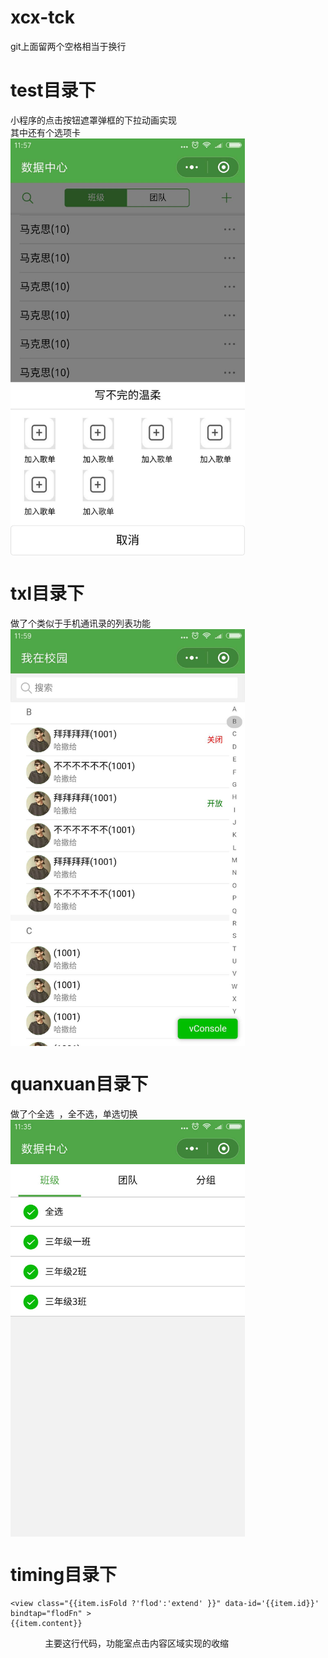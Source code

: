 # xcx-tck
git上面留两个空格相当于换行  
# test目录下   
小程序的点击按钮遮罩弹框的下拉动画实现  
其中还有个选项卡  
<img src="https://github.com/lscing/xcx-tck/blob/master/img/test.jpg" width = "375" height = "667" alt="图片名称" align=center />
# txl目录下  
做了个类似于手机通讯录的列表功能  
<img src="https://github.com/lscing/xcx-tck/blob/master/img/txl.jpg" width = "375" height = "667" alt="图片名称" align=center />
# quanxuan目录下  
做了个全选  ，全不选，单选切换  
<img src="https://github.com/lscing/xcx-tck/blob/master/img/quanxuan.jpg" width = "375" height = "667" alt="图片名称" align=center />
# timing目录下  

    <view class="{{item.isFold ?'flod':'extend' }}" data-id='{{item.id}}' bindtap="flodFn" >
    {{item.content}}
</view>  
              
主要这行代码，功能室点击内容区域实现的收缩  

